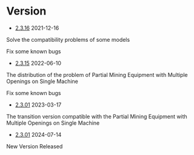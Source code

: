 # Version

- [2.3.16](https://file.zktube.io/package/zkTube_prover_2.3.16) 2021-12-16

Solve the compatibility problems of some models

Fix some known bugs

- [2.3.15](https://file.zktube.io/package/zkTube_prover_2.3.15) 2022-06-10

The distribution of the problem of Partial Mining Equipment with Multiple Openings on Single Machine

Fix some known bugs

- [2.3.01](https://file.zktube.io/package/zkTube_prover) 2023-03-17

The transition version compatible with the Partial Mining Equipment with Multiple Openings on Single Machine

- [2.3.01](https://file.zktube.io/package/zkTube_prover) 2024-07-14

New Version Released 
